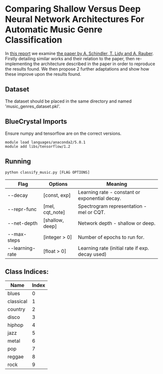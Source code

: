 # Comparing Shallow Versus Deep Neural Network Architectures For Automatic Music Genre Classification
In [this report](Deep_Learning_Report.pdf) we examine [the paper by A. Schindler, T. Lidy and A. Rauber](https://pdfs.semanticscholar.org/4614/0d548991b4fc9d03dcc412d398bf9b17dae9.pdf). Firstly detailing similar works and their relation to the paper, then re-implementing the architecture described in the paper in order to reproduce the results found. We then propose 2 further adaptations and show how these improve upon the results found.

## Dataset
The dataset should be placed in the same directory and named 'music_genres_dataset.pkl'.

## BlueCrystal Imports
Ensure numpy and tensorflow are on the correct versions.
```
module load languages/anaconda2/5.0.1
module add libs/tensorflow/1.2
```

## Running

```
python classify_music.py [FLAG OPTIONS]
```

| Flag            | Options         | Meaning |
| ----------------|-----------------|------------------------------------------------|
| --decay         | [const, exp]    | Learning rate - constant or exponential decay. |
| --repr-func     | [mel, cqt_note] | Spectrogram representation - mel or CQT.       |
| --net-depth     | [shallow, deep] | Network depth - shallow or deep.               |
| --max-steps     | [integer > 0]   | Number of epochs to run for.                   |
| --learning-rate | [float > 0]     | Learning rate (initial rate if exp. decay used)|

## Class Indices:
|Name     |Index|
|---------|-----|
|blues    | 0   |
|classical| 1   |
|country  | 2   |
|disco    | 3   |
|hiphop   | 4   |
|jazz     | 5   |
|metal    | 6   |
|pop      | 7   |
|reggae   | 8   |
|rock     | 9   |
